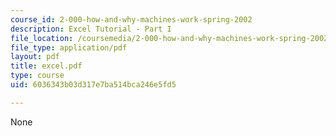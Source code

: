 ```yaml
---
course_id: 2-000-how-and-why-machines-work-spring-2002
description: Excel Tutorial - Part I
file_location: /coursemedia/2-000-how-and-why-machines-work-spring-2002/6036343b03d317e7ba514bca246e5fd5_excel.pdf
file_type: application/pdf
layout: pdf
title: excel.pdf
type: course
uid: 6036343b03d317e7ba514bca246e5fd5

---
```

None